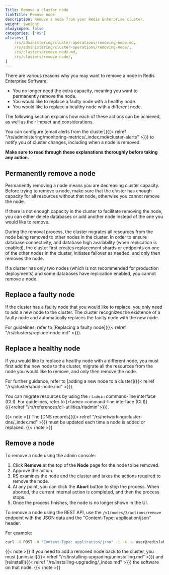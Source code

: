 ```yaml
---
Title: Remove a cluster node
linkTitle: Remove node
description: Remove a node from your Redis Enterprise cluster. 
weight: $weight
alwaysopen: false
categories: ["RS"]
aliases: [
    /rs/administering/cluster-operations/removing-node.md,
    /rs/administering/cluster-operations/removing-node/,
    /rs/clusters/remove-node.md,
    /rs/clusters/remove-node/,
]
---
```

There are various reasons why you may want to remove a node in Redis
Enterprise Software:

- You no longer need the extra capacity, meaning you want to permanently remove the node.
- You would like to replace a faulty node with a healthy node.
- You would like to replace a healthy node with a different node.

The following section explains how each of these actions can be
achieved, as well as their impact and considerations.

You can configure [email alerts from the cluster]({{< relref "/rs/administering/monitoring-metrics/_index.md#cluster-alerts" >}}) to notify you of cluster changes, including when a node is removed.

**Make sure to read through these explanations thoroughly before taking
any action.**

## Permanently remove a node

Permanently removing a node means you are decreasing cluster capacity.
Before trying to remove a node, make sure that the cluster has enough
capacity for all resources without that node, otherwise you cannot remove the node.

If there is not enough capacity in the cluster to facilitate removing
the node, you can either delete databases or add another node instead of
the one you would like to remove.

During the removal process, the cluster migrates all resources from the
node being removed to other nodes in the cluster. In order to ensure
database connectivity, and database high availability (when replication
is enabled), the cluster first creates replacement shards or endpoints
on one of the other nodes in the cluster, initiates failover as needed,
and only then removes the node.

If a cluster has only two nodes (which is not recommended for production
deployments) and some databases have replication enabled, you cannot remove a node.

## Replace a faulty node

If the cluster has a faulty node that you would like to replace, you
only need to add a new node to the cluster. The cluster recognizes the
existence of a faulty node and automatically replaces the faulty node
with the new node.

For guidelines, refer to [Replacing a faulty
node]({{< relref "/rs/clusters/replace-node.md" >}}).

## Replace a healthy node

If you would like to replace a healthy node with a different node, you
must first add the new node to the cluster, migrate all the resources
from the node you would like to remove, and only then remove the node.

For further guidance, refer to [adding a new node to a
cluster]({{< relref "/rs/clusters/add-node.md" >}}).

You can migrate resources by using the `rladmin` command-line interface
(CLI). For guidelines, refer to [`rladmin` command-line interface
(CLI)]({{<relref "/rs/references/cli-utilities/rladmin">}}).

{{< note >}}
The [DNS records]({{< relref "/rs/networking/cluster-dns/_index.md" >}}) must be updated each time a node is added or replaced.
{{< /note >}}

## Remove a node

To remove a node using the admin console:

1. Click **Remove** at the top of the **Node** page for the node to be
    removed.
1. Approve the action.
1. RS examines the node and the cluster and takes the actions required
    to remove the node.
1. At any point, you can click the **Abort** button to stop the
    process. When aborted, the current internal action is completed, and
    then the process stops.
1. Once the process finishes, the node is no longer shown in
    the UI.

To remove a node using the REST API, use the `/v1/nodes/3/actions/remove` endpoint with the JSON data and the "Content-Type: application/json" header.

For example:

```sh
curl -X POST -H "Content-Type: application/json" -i -k -u user@redislabs.com:password https://localhost:9443/v1/nodes/3/actions/remove --data "{}"
```

{{< note >}}
If you need to add a removed node back to the cluster,
you must [uninstall]({{< relref "/rs/installing-upgrading/uninstalling.md" >}})
and [reinstall]({{< relref "/rs/installing-upgrading/_index.md" >}}) the software on that node.
{{< /note >}}
